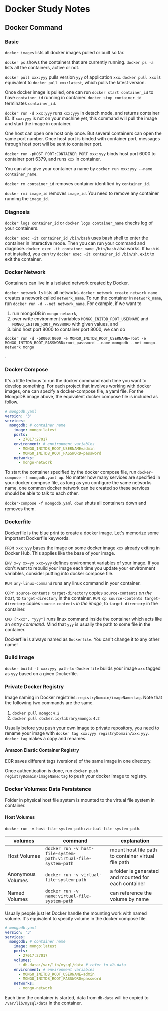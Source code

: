 # Docker Study Notes

## Docker Command

### Basic

`docker images` lists all docker images pulled or built so far. 

`docker ps` shows the containers that are currently running. `docker ps -a` lists all the containers, active or not. 

`docker pull xxx:yyy` pulls version `yyy` of application `xxx`. `docker pull xxx` is equivalent to `docker pull xxx:latest`, which pulls the latest version.

Once docker image is pulled, one can run `docker start container_id` to have `container_id` running in container. `docker stop container_id` terminates `container_id`. 

`docker run -d xxx:yyy` runs `xxx:yyy` in detach mode, and returns container ID. If `xxx:yyy` is not on your machine yet, this command will pull the image and start the image in container. 

One host can open one host only once. But several containers can open the same port number. Once host port is binded with container port, messages through host port will be sent to container port. 

`docker run -pHOST_PORT:CONTAINER_PORT xxx:yyy` binds host port 6000 to container port 6379, and runs `xxx` in container. 

You can also give your container a name by `docker run xxx:yyy --name container_name`. 

`docker rm container_id` removes container identified by `container_id`. 

`docker rmi image_id` removes `image_id`. You need to remove any container running the `image_id`. 

### Diagnosis

`docker logs container_id` or `docker logs container_name` checks log of your containers. 

`docker exec -it container_id /bin/bash` uses bash shell to enter the container in interactive mode. Then you can run your command and diagnose. `docker exec -it container_name /bin/bash` also works. If `bash` is not installed, you can try `docker exec -it container_id /bin/sh`. `exit` to exit the container. 

### Docker Network

Containers can live in a isolated network created by Docker. 

`docker network ls` lists all networks. `docker network create network_name` creates a network called `network_name`. To run the container in `network_name`, run `docker run -d --net network_name`. For example, if we want to 
1. run mongoDB in `mongo-network`, 
2. over write environment variables `MONGO_INITDB_ROOT_USERNAME` and `MONGO_INITDB_ROOT_PASSWORD` with given values, and 
3. bind host port 8000 to container port 8000, 
we can do  

```shell
docker run -d -p8000:8000 -e MONGO_INITDB_ROOT_USERNAME=root -e MONGO_INITDB_ROOT_PASSWORD=root_password --name mongodb --net mongo-network mongo
```
.

### Docker Compose

It's a little tedious to run the docker command each time you want to develop something. For each project that involves working with docker images, one can specify a docker-compose file, a yaml file. For the MongoDB image above, the equivalent docker compose file is included as follow. 
```yaml
# mongodb.yaml
version: '3'
services:
  mongodb: # container name
    image: mongo:latest
    ports: 
      - 27017:27017
    environment: # environment variables
      - MONGO_INITDB_ROOT_USERNAME=admin
      - MONGO_INITDB_ROOT_PASSWORD=password
    networks:
      - mongo-network
```

To start the container specified by the docker compose file, run `docker-compose -f mongodb.yaml up`. No matter how many services are specified in your docker compose file, as long as you configure the same networks name, one common docker network can be created so these services should be able to talk to each other. 

`docker-compose -f mongodb.yaml down` shuts all containers down and removes them. 

### Dockerfile

Dockerfile is the blue print to create a docker image. Let's memorize some important Dockerfile keywords. 

`FROM xxx:yyy` bases the image on some docker image `xxx` already exiting in Docker Hub. This applies like the base of your image. 

`ENV x=y xx=yy xxx=yyy` defines environment variables of your image. If you don't want to rebuild your image each time you update your environment variables, consider putting into docker compose file. 

`RUN any-linux-command` runs any linux command in your container. 

`COPY source-contents target-directory` copies `source-contents` *on the host*, to `target-directory` in the container. `RUN cp source-contents target-directory` copies `source-contents` *in the image*, to `target-directory` in the container.

`CMD ["xxx", "yyy"]` runs linux command inside the container which acts like an *entry command*. Mind that `yyy` is usually the path to some file in the container. 


Dockerfile is always named as `Dockerfile`. You can't change it to any other name!

### Build Image

`docker build -t xxx:yyy path-to-Dockerfile` builds your image `xxx` tagged as `yyy` based on a given Dockerfile. 

### Private Docker Registry

Image naming in Docker registries: `registryDomain/imageName:tag`. Note that the following two commands are the same.

1. `docker pull mongo:4.2`
2. `docker pull docker.io/library/mongo:4.2`

Usually before you push your own image to private repository, you need to rename your image with `docker tag xxx:yyy registryDomain/xxx:yyy`. `docker tag` makes a copy and renames. 

#### Amazon Elastic Container Registry

ECR saves different tags (versions) of the same image in one directory. 

Once authentication is done, run `docker push registryDomain/imageName:tag` to push your docker image to registry. 

### Docker Volumes: Data Persistence

Folder in physical host file system is mounted to the virtual file system in container. 

#### Host Volumes

`docker run -v host-file-system-path:virtual-file-system-path`. 

| volumes           | command                                                        | explanation                                          |
|-------------------|----------------------------------------------------------------|------------------------------------------------------|
| Host Volumes      | `docker run -v host-file-system-path:virtual-file-system-path` | mount host file path to container virtual file path  |
| Anonymous Volumes | `docker run -v virtual-file-system-path`                       | a folder is generated and mounted for each container |
| Named Volumes     | `docker run -v name:virtual-file-system-path`                  | can reference the volume by name                     |

Usually people just let Docker handle the mounting work with named volume. It's equivalent to specify volume in the docker compose file. 

```yaml
# mongodb.yaml
version: '3'
services:
  mongodb: # container name
    image: mongo:latest
    ports: 
      - 27017:27017
    volumes:
      - db-data:/var/lib/mysql/data # refer to db-data
    environment: # environment variables
      - MONGO_INITDB_ROOT_USERNAME=admin
      - MONGO_INITDB_ROOT_PASSWORD=password
    networks:
      - mongo-network
```

Each time the container is started, data from `db-data` will be copied to `/var/lib/mysql/data` in the container. 